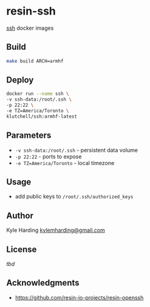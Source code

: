 # resin-ssh

[ssh](https://www.ssh.com/ssh/) docker images

## Build

```bash
make build ARCH=armhf
```

## Deploy

```bash
docker run --name ssh \
-v ssh-data:/root/.ssh \
-p 22:22 \
-e TZ=America/Toronto \
klutchell/ssh:armhf-latest
```

## Parameters

* `-v ssh-data:/root/.ssh` - persistent data volume
* `-p 22:22` - ports to expose
* `-e TZ=America/Toronto` - local timezone

## Usage

* add public keys to `/root/.ssh/authorized_keys`

## Author

Kyle Harding <kylemharding@gmail.com>

## License

_tbd_

## Acknowledgments

* https://github.com/resin-io-projects/resin-openssh

